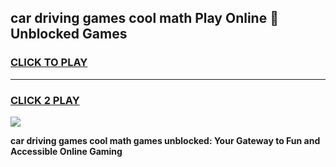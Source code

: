 
## car driving games cool math Play Online 👋 Unblocked Games
<h3>
<a href="https://news.freeplayer.one?title=car_driving_games_cool_math&ref=17CMG">CLICK TO PLAY</a></h3>
<hr>

<h3>
<a href="https://news.freeplayer.one?title=car_driving_games_cool_math&ref=17CMG">CLICK 2 PLAY</a>
  
</h3>

<a href="https://news.freeplayer.one?title=car_driving_games_cool_math&ref=17CMG/"><img src="https://clearcache.store/games.png"></a>


**car driving games cool math games unblocked: Your Gateway to Fun and Accessible Online Gaming**
